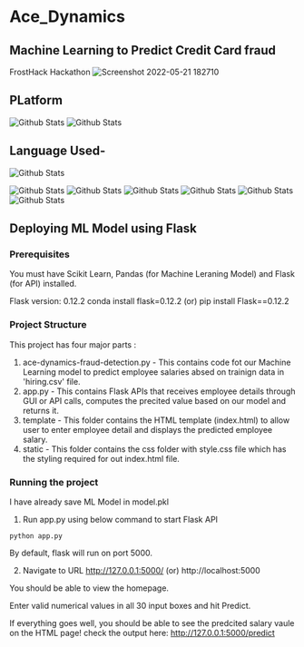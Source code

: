 # Ace_Dynamics
## Machine Learning to Predict Credit Card fraud
FrostHack Hackathon
![Screenshot 2022-05-21 182710](https://user-images.githubusercontent.com/90788942/169652568-1a829a20-9685-4b93-a529-a8a6eab35ea4.jpg)

## PLatform
<p >
        <img src="https://img.shields.io/badge/Kaggle-20BEFF?style=for-the-badge&logo=Kaggle&logoColor=white" alt="Github Stats" />
  <img src="https://img.shields.io/badge/Netlify-00C7B7?style=for-the-badge&logo=netlify&logoColor=white" alt="Github Stats" />
</p>


## Language Used-

<p >
        <img src="https://github.com/jalbertsr/logo-badge-images/blob/master/img/rsz_flask.png?raw=true" alt="Github Stats" />
 
</p>
<p >
        <img src="https://img.shields.io/badge/CSS3-1572B6?style=for-the-badge&logo=css3&logoColor=white" alt="Github Stats" />
   <img src="https://img.shields.io/badge/HTML5-E34F26?style=for-the-badge&logo=html5&logoColor=whit" alt="Github Stats" />
   <img src="https://img.shields.io/badge/JavaScript-323330?style=for-the-badge&logo=javascript&logoColor=F7DF1E" alt="Github Stats" />
   <img src="https://img.shields.io/badge/Python-FFD43B?style=for-the-badge&logo=python&logoColor=blue" alt="Github Stats" />
   <img src="https://img.shields.io/badge/CSS3-1572B6?style=for-the-badge&logo=css3&logoColor=white" alt="Github Stats" />
   <img src="https://img.shields.io/badge/CSS3-1572B6?style=for-the-badge&logo=css3&logoColor=white" alt="Github Stats" />
 
</p>

## Deploying ML Model using Flask


### Prerequisites
You must have Scikit Learn, Pandas (for Machine Leraning Model) and Flask (for API) installed.

Flask version: 0.12.2
conda install flask=0.12.2  (or) pip install Flask==0.12.2

### Project Structure
This project has four major parts :
1. ace-dynamics-fraud-detection.py - This contains code fot our Machine Learning model to predict employee salaries absed on trainign data in 'hiring.csv' file.
2. app.py - This contains Flask APIs that receives employee details through GUI or API calls, computes the precited value based on our model and returns it.
3. template - This folder contains the HTML template (index.html) to allow user to enter employee detail and displays the predicted employee salary.
4. static - This folder contains the css folder with style.css file which has the styling required for out index.html file.

### Running the project
I have already save ML Model in model.pkl


1. Run app.py using below command to start Flask API
```
python app.py
```
By default, flask will run on port 5000.

2. Navigate to URL http://127.0.0.1:5000/ (or) http://localhost:5000

You should be able to view the homepage.

Enter valid numerical values in all 30 input boxes and hit Predict.

If everything goes well, you should  be able to see the predcited salary vaule on the HTML page!
check the output here: http://127.0.0.1:5000/predict
